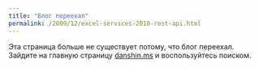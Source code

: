 ```yaml
---
title: "Блог переехал"
permalink: /2009/12/excel-services-2010-rest-api.html
---
```

Эта страница больше не существует потому, что блог переехал. Зайдите на главную страницу [danshin.ms](http://danshin.ms) и воспользуйтесь поиском.